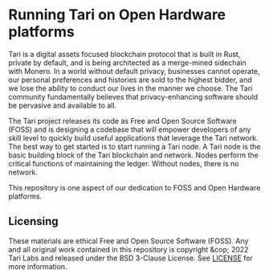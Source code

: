 # Running Tari on Open Hardware platforms

Tari is a digital assets focused blockchain protocol that is built in Rust, private by default, and is being architected as a merge-mined sidechain with Monero. In a world without default privacy, businesses cannot operate, our personal preferences and histories are sold to the highest bidder, and we lose the ability to conduct our lives in the manner we choose. The Tari community fundamentally believes that privacy-enhancing software should be pervasive and available to all.

The Tari project releases its code as Free and Open Source Software (FOSS) and is designing a codebase that will empower developers of any skill level to quickly build useful applications that leverage the Tari network. The best way to get started is to start running a Tari node. A Tari node is the basic building block of the Tari blockchain and network. Nodes perform the critical functions of maintaining the ledger. Without nodes, there is no network.

This repository is one aspect of our dedication to FOSS and Open Hardware platforms.


## Licensing

These materials are ethical Free and Open Source Software (FOSS). Any and all original work contained in this repository is copyright &cop; 2022 Tari Labs and released under the BSD 3-Clause License. See [LICENSE](LICENSE) for more information.
